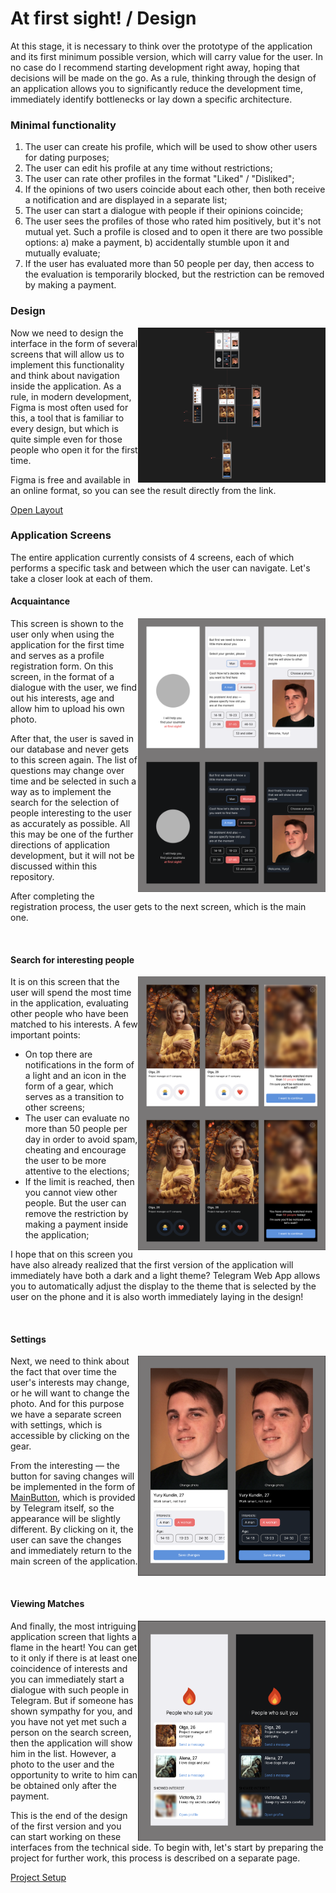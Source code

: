 # At first sight! / Design

At this stage, it is necessary to think over the prototype of the application and its first minimum possible version, which will carry value for the user.
In no case do I recommend starting development right away, hoping that decisions will be made on the go. As a rule, thinking through the design of an application
allows you to significantly reduce the development time, immediately identify bottlenecks or lay down a specific architecture.

### Minimal functionality

1. The user can create his profile, which will be used to show other users for dating purposes;
2. The user can edit his profile at any time without restrictions;
3. The user can rate other profiles in the format "Liked" / "Disliked";
4. If the opinions of two users coincide about each other, then both receive a notification and are displayed in a separate list;
5. The user can start a dialogue with people if their opinions coincide;
6. The user sees the profiles of those who rated him positively, but it's not mutual yet. Such a profile is closed and to open it there are two possible options: a) make a payment, b) accidentally stumble upon it and mutually evaluate;
7. If the user has evaluated more than 50 people per day, then access to the evaluation is temporarily blocked, but the restriction can be removed by making a payment.

### Design

<img align="right" width="300" height="248" src="../images/design/screenshot.png">

Now we need to design the interface in the form of several screens that will allow us to implement this functionality and think about navigation inside the application. As a rule, in modern development, Figma is most often used for this, a tool that is familiar to every design, but which is quite simple even for those people who open it for the first time.

Figma is free and available in an online format, so you can see the result directly from the link.

[Open Layout](https://www.figma.com/file/Zg8AVusk4C620Vsvy7uiyu/At-first-sight!?type=design&node-id=0%3A1&mode=design&t=qsCjvDPdpzYcKCqL-1)

### Application Screens

The entire application currently consists of 4 screens, each of which performs a specific task and between which the user can navigate.
Let's take a closer look at each of them.

#### Acquaintance

<img align="right" width="300" height="438" src="../images/design/welcome-screen.png">

This screen is shown to the user only when using the application for the first time and serves as a profile registration form. On this screen, in the format of a dialogue with the user, we find out his interests, age and allow him to upload his own photo.

After that, the user is saved in our database and never gets to this screen again. The list of questions may change over time and be selected in such a way as to implement the search for the selection of people interesting to the user as accurately as possible. All this may be one of the further directions of application development, but it will not be discussed within this repository.

After completing the registration process, the user gets to the next screen, which is the main one.

<br clear="right"/>

#### Search for interesting people

<img align="right" width="300" height="438" src="../images/design/match-screen.png">

It is on this screen that the user will spend the most time in the application, evaluating other people who have been matched to his interests.
A few important points:

- On top there are notifications in the form of a light and an icon in the form of a gear, which serves as a transition to other screens;
- The user can evaluate no more than 50 people per day in order to avoid spam, cheating and encourage the user to be more attentive to the elections;
- If the limit is reached, then you cannot view other people. But the user can remove the restriction by making a payment inside the application;

I hope that on this screen you have also already realized that the first version of the application will immediately have both a dark and a light theme? Telegram Web App allows you to automatically adjust the display to the theme that is selected by the user on the phone and it is also worth immediately laying in the design!

<br clear="right"/>

#### Settings

<img align="right" width="300" height="352" src="../images/design/settings-screen.png">

Next, we need to think about the fact that over time the user's interests may change, or he will want to change the photo. And for this purpose we have a separate screen with settings, which is accessible by clicking on the gear.

From the interesting — the button for saving changes will be implemented in the form of [MainButton](https://core.telegram.org/bots/webapps#mainbutton), which is provided by Telegram itself, so the appearance will be slightly different. By clicking on it, the user can save the changes and immediately return to the main screen of the application.

<br clear="right"/>

#### Viewing Matches

<img align="right" width="300" height="352" src="../images/design/fire-screen.png">

And finally, the most intriguing application screen that lights a flame in the heart! You can get to it only if there is at least one coincidence of interests and you can immediately start a dialogue with such people in Telegram. But if someone has shown sympathy for you, and you have not yet met such a person on the search screen, then the application will show him in the list. However, a photo to the user and the opportunity to write to him can be obtained only after the payment.

This is the end of the design of the first version and you can start working on these interfaces from the technical side. To begin with, let's start by preparing the project for further work, this process is described on a separate page.

[Project Setup](./02-settings.md)

